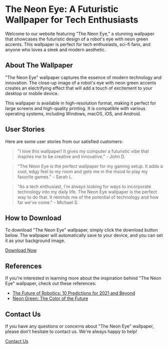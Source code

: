 <!--
Write me content for website with wallpaper which alt text is:

"A close-up image of a robot's eye with neon green accents"

The name/title of the page should not be 1:1 copy of the alt text but rather a real content of the website which is using this wallpaper.

- Use markdown format 
- Start with the heading
- The content should look like a real website 
- Include real sections like references, contact, user stories, etc. use things relevant to the page purpose.
- Feel free to use structure like headings, bullets, numbering, blockquotes, paragraphs, horizontal lines, etc.
- You can use formatting like bold or _italic_
- You can include UTF-8 emojis
- Links should be only #hash anchors (and you can refer to the document itself)
- Do not include images
-->

<!--font:"Roboto"-->

# The Neon Eye: A Futuristic Wallpaper for Tech Enthusiasts

Welcome to our website featuring "The Neon Eye," a stunning wallpaper that showcases the futuristic design of a robot's eye with neon green accents. This wallpaper is perfect for tech enthusiasts, sci-fi fans, and anyone who loves a sleek and modern aesthetic.

## About The Wallpaper

"The Neon Eye" wallpaper captures the essence of modern technology and innovation. The close-up image of a robot's eye with neon green accents creates an electrifying effect that will add a touch of excitement to your desktop or mobile device.

This wallpaper is available in high-resolution format, making it perfect for large screens and high-quality printing. It is compatible with various operating systems, including Windows, macOS, iOS, and Android.

## User Stories

Here are some user stories from our satisfied customers:

> "I love this wallpaper! It gives my computer a futuristic vibe that inspires me to be creative and innovative." - John D.

> "The Neon Eye is the perfect wallpaper for my gaming setup. It adds a cool, edgy feel to my room and gets me in the mood to play my favorite games." - Sarah L.

> "As a tech enthusiast, I'm always looking for ways to incorporate technology into my daily life. The Neon Eye wallpaper is the perfect way to do that. It reminds me of the potential of technology and how far we've come." - Michael S.

## How to Download

To download "The Neon Eye" wallpaper, simply click the download button below. The wallpaper will automatically save to your device, and you can set it as your background image.

[Download Now](#download)

## References

If you're interested in learning more about the inspiration behind "The Neon Eye" wallpaper, check out these references:

- [The Future of Robotics: 10 Predictions for 2021 and Beyond](#robotics)
- [Neon Green: The Color of the Future](#neon-green)

## Contact Us

If you have any questions or concerns about "The Neon Eye" wallpaper, please don't hesitate to contact us. We're always happy to help!

[Contact Us](#contact)

